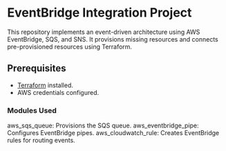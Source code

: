 # EventBridge Integration Project

This repository implements an event-driven architecture using AWS EventBridge, SQS, and SNS. It provisions missing resources and connects pre-provisioned resources using Terraform.

## Prerequisites

- [Terraform](https://www.terraform.io/downloads.html) installed.
- AWS credentials configured.

### Modules Used

aws_sqs_queue: Provisions the SQS queue.
aws_eventbridge_pipe: Configures EventBridge pipes.
aws_cloudwatch_rule: Creates EventBridge rules for routing events.

